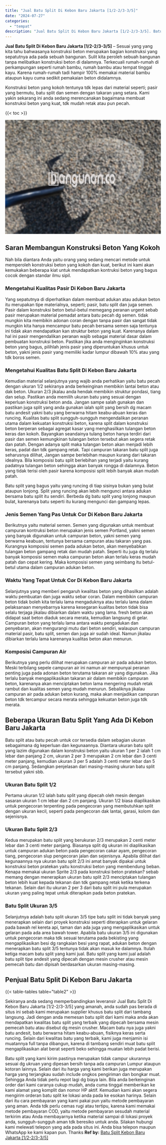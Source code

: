 ```yaml
---
title: "Jual Batu Split Di Kebon Baru Jakarta [1/2-2/3-3/5]"
date: "2024-07-27"
categories: 
  - "tempat"
description: "Jual Batu Split Di Kebon Baru Jakarta [1/2-2/3-3/5]. Batu split yang kami kirim pastinya merupakan tidak campur ukurannya sesuai dg ukruan yang dipesan bersi..."
---
```


**Jual Batu Split Di Kebon Baru Jakarta \[1/2-2/3-3/5\]** – Sesuai yang yang kita tahu bahwasanya konstruksi beton merupakan bagian konstruksi yang sepatutnya ada pada sebuah bangunan. Sulit kita peroleh sebuah bangunan tanpa melibatkan konstruksi beton di dalamnya. Terkecuali rumah-rumah di perkampungan seperti rumah bambu, rumah bambu atau tempat tinggal kayu. Karena rumah-rumah tadi hampir 100% memakai material bambu ataupun kayu cuma sedikit pemakaian beton didalamnya.

Konstruksi beton yang kokoh tentunya tdk lepas dari material seperti; pasir yang bermutu, batu split dan semen dengan takaran yang setara. Kami yakin sekarang ini anda sedang merencanakan bagaimana membuat konstruksi beton yang kuat, tdk mudah retak atau pun pecah.

{{< toc >}}

![Jual Batu Split Di Kebon Baru Jakarta [1/2-2/3-3/5]](/images/jual-batu-split-31.png)

## Saran Membangun Konstruksi Beton Yang Kokoh

Nah bila diantara Anda yaitu orang yang sedang mencari metode untuk memperoleh konstruksi beton yang kokoh dan kuat, berikut ini kami akan kemukakan beberapa kiat untuk mendapatkan kontruksi beton yang bagus cocok dengan standar ilmu sipil.

### Mengetahui Kualitas Pasir Di Kebon Baru Jakarta

Yang sepatutnya di diperhatikan dalam membuat adukan atau adukan beton itu merupakan tipe materialnya, seperti; pasir, batu split dan juga semen. Pasir dalam konstruksi beton betul-betul memegang peranan urgent sebab pasir merupakan material pemadat antara batu pecah dg semen. tidak mungkin kita membikin adonan coran dengan tanpa pasir dan sangat tidak mungkin kita hanya mencampur batu pecah bersama semen saja tentunya ini tidak akan mendapatkan kan struktur beton yang kuat. Karenanya dalam hal ini pasir mengendalikan peranan wajib sebagai material dasar dalam pembuatan konstruksi beton. Pastikan jika anda menginginkan konstruksi beton yang bagus, pilihlah jenis pasir yang diperuntukan khusus untuk beton, yakni jenis pasir yang memiliki kadar lumpur dibawah 10% atau yang tdk boros semen.

### Mengetahui Kualitas Batu Split Di Kebon Baru Jakarta

Kemudian material selanjutnya yang wajib anda perhatikan yaitu batu pecah dengan ukuran 1/2 sekiranya anda berkeinginan membikin lantai beton atau dak beton. Ukuran 2/3 jikalau anda hendak membikin struktur pondasi, tiang dan selup. Pastikan anda memilih ukuran batu yang sesuai dengan keperluan konstruksi beton anda. Jangan sampe salah gunakan dan pastikan juga split yang anda gunakan ialah split yang bersih dg macam batu andesit yakni batu yang berwarna hitam keabu-abuan keras dan runcing. Kualitas batu split sungguh-sungguh mengendalikan peranan utama dalam kekuatan konstruksi beton, karena split dalam konstruksi beton berperan sebagai agregat kasar yang menghasilkan tulangan beton keras dan kokoh. Bayangkan seandainya tulang beton hanya terdiri dari pasir dan semen kemungkinan tulangan beton tersebut akan segera retak dan patah. Dengan adanya split maka tulangan beton akan menjadi lebih keras, padat dan tdk gampang retak. Tapi campuran takaran batu split juga seharusnya dilihat, Jangan sampe berlebihan maupun kurang dari takaran idealnya. Bila komposisi batu split berlebihan yang terjadi yaitu kurang padatnya tulangan beton sehingga akan banyak rongga di dalamnya. Beton yang tidak terisi oleh pasir karena komposisi split lebih banyak akan mudah patah.

Batu split yang bagus yaitu yang runcing di tiap sisinya bukan yang bulat ataupun lonjong. Split yang runcing akan lebih mengunci antara adukan bersama batu split itu sendiri. Berbeda dg batu split yang lonjong maupun bulat, karenanya batu seperti itu kurang mengunci dan gampang lepas.

### Jenis Semen Yang Pas Untuk Cor Di Kebon Baru Jakarta

Berikutnya yaitu material semen. Semen yang digunakan untuk membuat campuran kontruksi beton merupakan jenis semen Portland, yakni semen yang banyak digunakan untuk campuran beton, yakni semen yang berwarna keabuan, tentunya bersama campuran atau takaran yang pas. Kurangnya komposisi semen pada adukan beton, akan menyebabkan tulangan beton gampang retak dan mudah patah. Seperti itu juga dg terlalu banyak komposisi semen maka campuran beton akan terlalu keras mudah patah dan cepat kering. Maka komposisi semen yang seimbang itu betul-betul utama dalam campuran adukan beton.

### Waktu Yang Tepat Untuk Cor Di Kebon Baru Jakarta

Selanjutnya yang memberi pengaruh kwalitas beton yang dihasilkan adalah waktu pembuatan dan juga waktu sebar coran. Dalam membikin campuran beton tidak boleh kita terlalu lama mengaduknya atau terlalu lama dalam pelaksanaan menyebarnya karena kesegaran kualitas beton tidak bisa selalu terjaga jikalau dibiarkan dalam waktu yang lama. fresh beton akan didapat saat beton diaduk secara merata, kemudian langsung di gelar. Campuran beton yang terlalu lama antara waktu pengadukan dan penyebaran, akan mengurangi mutu dari beton sendiri, walaupun campuran material pasir, batu split, semen dan juga air sudah ideal. Namun jikalau dibiarkan terlalu lama karenanya kualitas beton akan menurun.

### Komposisi Campuran Air

Berikutnya yang perlu dilihat merupakan campuran air pada adukan beton. Meski terbilang sepele campuran air ini namun air mempunyai peranan penting juga pada adonan beton terutama takaran air yang digunakan. Jika terlalu banyak mengaplikasikan takaran air dalam membikin campuran beton, karenanya akan menciptakan beton lama mengering mudah retak rambut dan kualitas semen yang mudah menurun. Sebaliknya jikalau campuran air pada adukan beton kurang, maka akan menjadikan campuran beton tdk tercampur secara merata sehingga kekuatan beton juga tdk merata.

## Beberapa Ukuran Batu Split Yang Ada Di Kebon Baru Jakarta

Batu split atau batu pecah untuk cor tersedia dalam sebagian ukuran sebagaimana dg keperluan dan kegunaannya. Diantara ukuran batu split yang lazim digunakan dalam konstruksi beton yaitu ukuran 1 per 2 ialah 1 cm lebar dan panjang 2 cm, ukuran 2 per 3 merupakan 2 cm lebar dan 3 centi meter panjang, kemudian ukuran 3 per 5 adalah 3 centi meter lebar dan 5 cm panjang. Sedangkan penjelasan dari masing-masing ukuran batu split tersebut yakni sbb.

### Ukuran Batu Split 1/2

Pertama ukuran 1/2 ialah batu split yang dipecah oleh mesin dengan sasaran ukuran 1 cm lebar dan 2 cm panjang. Ukuran 1/2 biasa diaplikasikan untuk pengecoran terpenting pada pengecoran yang membutuhkan split dengan ukuran kecil, seperti pada pengecoran dak lantai, garasi, kolom dan sejenisnya.

### Ukuran Batu Split 2/3

Kedua merupakan batu split yang berukuran 2/3 merupakan 2 centi meter lebar dan 3 centi meter panjang. Biasanya split dg ukuran ini diaplikasikan untuk campuran adukan beton pada pengecoran cakar ayam, pengecoran tiang, pengecoran slup pengecoran jalan dan sejenisnya. Apabila dilihat dari kegunaannya nya ukuran batu split 2/3 ini amat banyak dipakai untuk konstruksi beton pratekan yaitu konstruksi beton yang membendung beban. Kenapa memakai ukuran Sprite 2/3 pada konstruksi beton pratekan? sebab memang dengan menerapkan ukuran batu split 2/3 menciptakan tulangan beton lebih kuat kepada tekanan dan tdk gampang retak ketika terkena tekanan. Selain dari itu ukuran 2 per 3 dari batu split ini pula merupakan ukuran yang paling tepat untuk diterapkan pada beton pratekan.

### Batu Split Ukuran 3/5

Selanjutnya adalah batu split ukuran 3/5 tipe batu split ini tidak banyak yang menerapkan selain dari proyek konstruksi seperti diterapkan untuk gelaran pada bawah rel kereta api, taman dan ada juga yang mengaplikasikan untuk gelaran pada ada area bawah tower. Apabila batu ukuran 3/5 ini digunakan untuk pengecoran maka tdk sesuai terutama pada bekisting yang mengaplikasikan besi dg rangkaian besi yang rapat, adukan beton dengan menerapkan batu split 3/5 tentunya tidak akan masuk ke dalamnya. Itulah ketiga macam batu split yang kami jual. Batu split yang kami jual adalah batu split tipe andesit yang dipecah dengan mesin crusher atau mesin pemecah batu dan dipisah berdasarkan ukuran masing-masing.

## Penjual Batu Split Di Kebon Baru Jakarta

{{< table-tables table="table2" >}}

Sekiranya anda sedang memperbandingkan leveransir Jual Batu Split Di Kebon Baru Jakarta \[1/2-2/3-3/5\] yang amanah, anda sudah pas berada di situs ini sebab kami merupakan supplier khusus batu split dari tambang langsung. Jadi dengan anda memesan batu split dari kami maka anda akan mendapatkan kwalitas batu split yang terbaik yang dipecah bersama mesin pemecah batu atau disebut dg mesin crusher. Macam batu nya juga yakni batu andesit, batu berwarna hitam keabu-abuan, fisiknya keras serta runcing. Selain dari kwalitas batu yang terbaik, kami juga menjamin isi muatannya full tanpa dibangun, karena di tambang sendiri muat batu split mengaplikasikan alat berat seperti beko sehingga muatan lebih padat berisi.

Batu split yang kami kirim pastinya merupakan tidak campur ukurannya sesuai dg ukruan yang dipesan bersih tanpa ada campuran Lumpur ataupun kotoran lainnya. Selain dari itu harga yang kami berikan juga merupakan harga yang terjangkau sudah include ongkos pengiriman dan bongkar muat. Sehingga Anda tidak perlu repot lagi dg biaya lain. Bila anda berkeinginan order dari kami caranya cukup mudah, anda cuma tinggal memberikan ke kami alamat yang komplit dan nomor HP aktif. Kemudian kami akan segera mengirim orderan batu split ke lokasi anda pada ke esokan harinya. Selain dari itu cara pembayaran yang kami pakai pun yaitu metode pembayaran yang aman. Anda tdk perlu cemas rugi atau tertipu, karena kami memakai metode pembayaran COD, yaitu metode pembayaran sesudah material terkirim atau Anda membayarnya ketika material sampai di lokasi proyek anda, sungguh-sungguh aman tdk beresiko untuk anda. Silakan hubungi kami melewati telepon yang ada pada situs ini. Anda bisa telepon maupun WhatsApp ke kami kapan pun. Thanks
**Ref by:** [Batu Split Kebon Baru Jakarta [1/2-2/3-3/5]](https://id.wikipedia.org/wiki/Batu)
